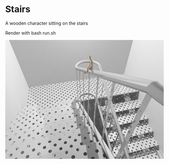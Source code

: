 Stairs
======

A wooden character sitting on the stairs

Render with bash run.sh

![](https://raw.githubusercontent.com/khayyam90/povray-creations/master/stairs/stairs.png) 
